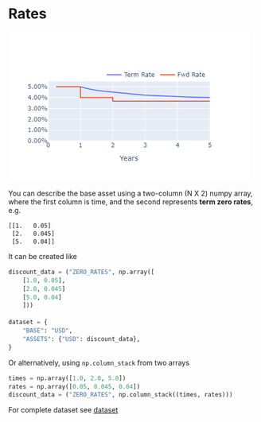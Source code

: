 # Rates

![rate_plot](./images/rates.png)

You can describe the base asset using a two-column (N X 2) numpy array, where the first column is time, and the second represents **term zero rates**, e.g.

```
[[1.   0.05]
 [2.   0.045]
 [5.   0.04]]
```

It can be created like

```python
discount_data = ("ZERO_RATES", np.array([
    [1.0, 0.05],
    [2.0, 0.045]
    [5.0, 0.04]
    ]))

dataset = {
    "BASE": "USD",
    "ASSETS": {"USD": discount_data},
}
```

Or alternatively, using `np.column_stack` from two arrays

```python
times = np.array([1.0, 2.0, 5.0])
rates = np.array([0.05, 0.045, 0.04])
discount_data = ("ZERO_RATES", np.column_stack((times, rates)))
```

For complete dataset see [dataset](dataset.md)
